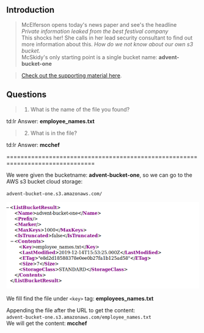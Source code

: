 ## Introduction

> McElferson opens today's news paper and see's the headline  
> _Private information leaked from the best festival company_  
> This shocks her! She calls in her lead security consultant to find out more information about this. _How do we not know about our own s3 bucket._  
> McSkidy's only starting point is a single bucket name: **advent-bucket-one**

> [Check out the supporting material here](./Supporting_Doc.pdf).


## Questions

> 1) What is the name of the file you found?

td:lr Answer: **employee_names.txt**

> 2) What is in the file?

td:lr Answer: **mcchef**

===============================================================================

We were given the bucketname: **advent-bucket-one**, so we can go to the AWS s3 bucket cloud storage:

`advent-bucket-one.s3.amazonaws.com/`  

![](./res/pic1.png)

We fill find the file under `<key>` tag: **employees_names.txt**

Appending the file after the URL to get the content:  
`advent-bucket-one.s3.amazonaws.com/employee_names.txt`  
We will get the content: **mcchef**





